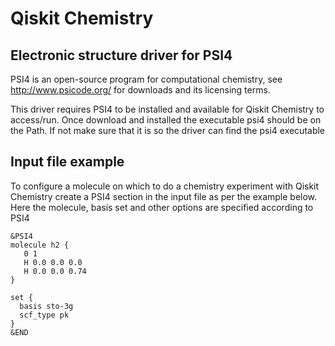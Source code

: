 # Qiskit Chemistry

## Electronic structure driver for PSI4

PSI4 is an open-source program for computational chemistry, see http://www.psicode.org/ for downloads and its
licensing terms.

This driver requires PSI4 to be installed and available for Qiskit Chemistry to access/run. Once download and
installed the executable psi4 should be on the Path. If not make sure that it is so the driver can find the
psi4 executable

## Input file example
To configure a molecule on which to do a chemistry experiment with Qiskit Chemistry create a PSI4 section in the
input file as per the example below. Here the molecule, basis set and other options are specified according to PSI4 
```
&PSI4
molecule h2 {
   0 1
   H 0.0 0.0 0.0
   H 0.0 0.0 0.74
}

set {
  basis sto-3g
  scf_type pk
}
&END
```
